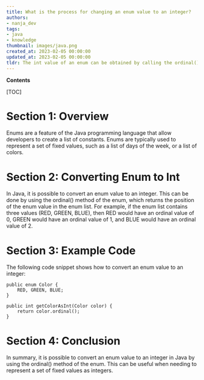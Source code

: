 ```yaml
---
title: What is the process for changing an enum value to an integer?
authors:
- nanja_dev
tags:
- java
- knowledge
thumbnail: images/java.png
created_at: 2023-02-05 00:00:00
updated_at: 2023-02-05 00:00:00
tldr: The int value of an enum can be obtained by calling the ordinal() method on the enum.
---
```


**Contents**

[TOC]

# Section 1: Overview

Enums are a feature of the Java programming language that allow developers to create a list of constants. Enums are typically used to represent a set of fixed values, such as a list of days of the week, or a list of colors.

# Section 2: Converting Enum to Int

In Java, it is possible to convert an enum value to an integer. This can be done by using the ordinal() method of the enum, which returns the position of the enum value in the enum list. For example, if the enum list contains three values (RED, GREEN, BLUE), then RED would have an ordinal value of 0, GREEN would have an ordinal value of 1, and BLUE would have an ordinal value of 2.

# Section 3: Example Code

The following code snippet shows how to convert an enum value to an integer:

```
public enum Color {
    RED, GREEN, BLUE;
}

public int getColorAsInt(Color color) {
    return color.ordinal();
}
```

# Section 4: Conclusion

In summary, it is possible to convert an enum value to an integer in Java by using the ordinal() method of the enum. This can be useful when needing to represent a set of fixed values as integers.
